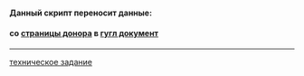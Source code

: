 #### Данный скрипт переносит данные:
#### со [страницы донора](https://confluence.hflabs.ru/pages/viewpage.action?pageId=1181220999) в [гугл документ](https://docs.google.com/spreadsheets/d/1zFZv2H3PLmrKT33cmB13EKKVS6pNIE0xb-HB3VQwhuU/edit#gid=0)


--- 
[техническое задание](https://docs.google.com/document/d/1w4wTqvP4coGwCKstok9A1uo40ToYfxJD7aCBXV9RTB8/edit)
